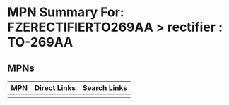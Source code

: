 



# MPN Summary For: FZERECTIFIERTO269AA > rectifier : TO-269AA

## MPNs
  

|MPN|Direct Links|Search Links|
| :--- | :--- | :--- |
||||
